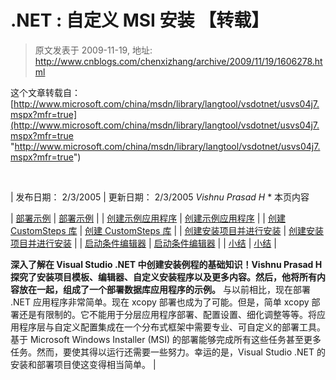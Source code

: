 # .NET : 自定义 MSI 安装 【转载】 
> 原文发表于 2009-11-19, 地址: http://www.cnblogs.com/chenxizhang/archive/2009/11/19/1606278.html 


 这个文章转载自：[http://www.microsoft.com/china/msdn/library/langtool/vsdotnet/usvs04j7.mspx?mfr=true](http://www.microsoft.com/china/msdn/library/langtool/vsdotnet/usvs04j7.mspx?mfr=true "http://www.microsoft.com/china/msdn/library/langtool/vsdotnet/usvs04j7.mspx?mfr=true")

  

 

|  发布日期： 2/3/2005 | 更新日期： 2/3/2005  *Vishnu Prasad H* *  本页内容 

| [部署示例](http://www.microsoft.com/#E3B) | [部署示例](http://www.microsoft.com/#E3B) |
| [创建示例应用程序](http://www.microsoft.com/#EBC) | [创建示例应用程序](http://www.microsoft.com/#EBC) |
| [创建 CustomSteps 库](http://www.microsoft.com/#ERC) | [创建 CustomSteps 库](http://www.microsoft.com/#ERC) |
| [创建安装项目并进行安装](http://www.microsoft.com/#EOCAC) | [创建安装项目并进行安装](http://www.microsoft.com/#EOCAC) |
| [启动条件编辑器](http://www.microsoft.com/#EBHAC) | [启动条件编辑器](http://www.microsoft.com/#EBHAC) |
| [小结](http://www.microsoft.com/#EGJAC) | [小结](http://www.microsoft.com/#EGJAC) |

 **深入了解在 Visual Studio .NET 中创建安装例程的基础知识！Vishnu Prasad H 探究了安装项目模板、编辑器、自定义安装程序以及更多内容。然后，他将所有内容放在一起，组成了一个部署数据库应用程序的示例。**  与以前相比，现在部署 .NET 应用程序非常简单。现在 xcopy 部署也成为了可能。但是，简单 xcopy 部署还是有限制的。它不能用于分层应用程序部署、配置设置、细化调整等等。将应用程序层与自定义配置集成在一个分布式框架中需要专业、可自定义的部署工具。基于 Microsoft Windows Installer (MSI) 的部署能够完成所有这些任务甚至更多任务。然而，要使其得以运行还需要一些努力。幸运的是，Visual Studio .NET 的安装和部署项目使这变得相当简单。 |

